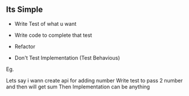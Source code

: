 ## Its Simple

- Write Test of what u want 
- Write code to complete that test 
- Refactor

- Don't Test Implementation (Test Behavious)

Eg. 

Lets say i wann create api for adding number 
Write test to pass 2 number and then will get sum 
Then Implementation can be anything
